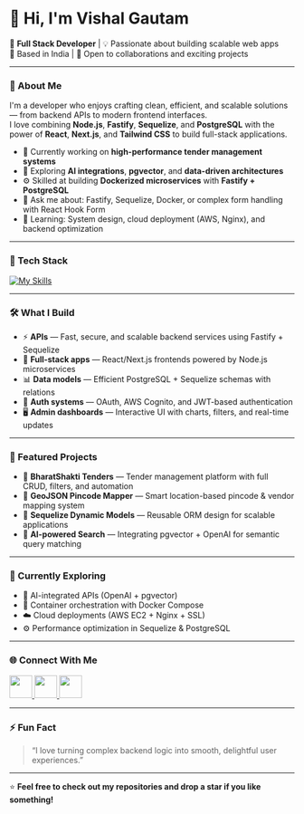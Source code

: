 # 👋 Hi, I'm Vishal Gautam

🚀 **Full Stack Developer** | 💡 Passionate about building scalable web apps  
📍 Based in India | 💬 Open to collaborations and exciting projects

---

### 🧠 About Me
I'm a developer who enjoys crafting clean, efficient, and scalable solutions — from backend APIs to modern frontend interfaces.  
I love combining **Node.js**, **Fastify**, **Sequelize**, and **PostgreSQL** with the power of **React**, **Next.js**, and **Tailwind CSS** to build full-stack applications.

- 🔭 Currently working on **high-performance tender management systems**
- 🧩 Exploring **AI integrations**, **pgvector**, and **data-driven architectures**
- ⚙️ Skilled at building **Dockerized microservices** with **Fastify + PostgreSQL**
- 💬 Ask me about: Fastify, Sequelize, Docker, or complex form handling with React Hook Form
- 🌱 Learning: System design, cloud deployment (AWS, Nginx), and backend optimization

---

### 🧰 Tech Stack

[![My Skills](https://skillicons.dev/icons?i=javascript,react,nextjs,tailwindcss,sequelize,nodejs,postgres,mongodb,nginx,linux,docker,git&theme=dark)](https://skillicons.dev)

---

### 🛠️ What I Build
- ⚡ **APIs** — Fast, secure, and scalable backend services using Fastify + Sequelize  
- 🧩 **Full-stack apps** — React/Next.js frontends powered by Node.js microservices  
- 📊 **Data models** — Efficient PostgreSQL + Sequelize schemas with relations  
- 🔐 **Auth systems** — OAuth, AWS Cognito, and JWT-based authentication  
- 🖥️ **Admin dashboards** — Interactive UI with charts, filters, and real-time updates  

---

### 📂 Featured Projects
- 🔹 **BharatShakti Tenders** — Tender management platform with full CRUD, filters, and automation  
- 🔹 **GeoJSON Pincode Mapper** — Smart location-based pincode & vendor mapping system  
- 🔹 **Sequelize Dynamic Models** — Reusable ORM design for scalable applications  
- 🔹 **AI-powered Search** — Integrating pgvector + OpenAI for semantic query matching  

---

### 🧠 Currently Exploring
- 🧬 AI-integrated APIs (OpenAI + pgvector)
- 🐳 Container orchestration with Docker Compose
- ☁️ Cloud deployments (AWS EC2 + Nginx + SSL)
- ⚙️ Performance optimization in Sequelize & PostgreSQL  

---

### 🌐 Connect With Me
<p align="left">
  <a href="https://github.com/ivishalgautam" target="_blank">
    <img src="https://skillicons.dev/icons?i=github&theme=dark" width="40" />
  </a>
  <a href="https://www.linkedin.com/in/ivishalgautam" target="_blank">
    <img src="https://skillicons.dev/icons?i=linkedin&theme=dark" width="40" />
  </a>
  <a href="mailto:vishalgautam.dev@gmail.com">
    <img src="https://skillicons.dev/icons?i=gmail&theme=dark" width="40" />
  </a>
</p>

---

### ⚡ Fun Fact
> “I love turning complex backend logic into smooth, delightful user experiences.”

---

⭐ **Feel free to check out my repositories and drop a star if you like something!**
